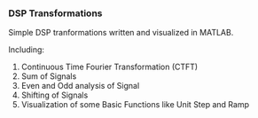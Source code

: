 
### DSP Transformations
Simple DSP tranformations written and visualized in MATLAB.

Including:

1. Continuous Time Fourier Transformation (CTFT)
2. Sum of Signals
3. Even and Odd analysis of Signal
4. Shifting of Signals
5. Visualization of some Basic Functions like Unit Step and Ramp